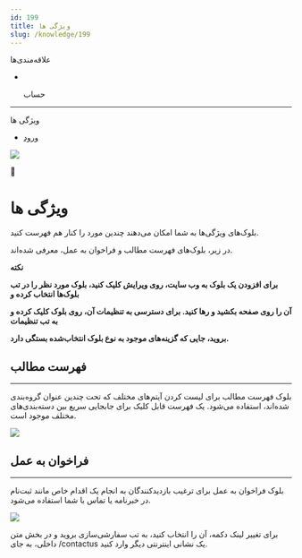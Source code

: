 ```yaml
---
id: 199
title: ویژگی ها
slug: /knowledge/199
---
```


 
  علاقه‌مندی‌ها
* [​](./199)

  حساب

---

 

ویژگی ها

- [ورود](/web/login?redirect=/knowledge/article/199)

![](https://odoofarsi.com/web/image/4280?access_token=89cc9cf6-d74d-4516-b206-e02096c5ea4d)

📖

# ویژگی ها

بلوک‌های ویژگی‌ها به شما امکان می‌دهند چندین مورد را کنار هم فهرست کنید.

در زیر، بلوک‌های فهرست مطالب و فراخوان به عمل، معرفی شده‌اند.

**نکته**

**برای افزودن یک بلوک به وب سایت، روی ویرایش کلیک کنید، بلوک مورد نظر را در تب بلوک‌ها انتخاب کرده و**

**آن را روی صفحه بکشید و رها کنید. برای دسترسی به تنظیمات آن، روی بلوک کلیک کرده و به تب تنظیمات**

**بروید، جایی که گزینه‌های موجود به نوع بلوک انتخاب‌شده بستگی دارد.**

## **فهرست مطالب**

---

بلوک فهرست مطالب برای لیست کردن آیتم‌های مختلف که تحت چندین عنوان گروه‌بندی شده‌اند، استفاده می‌شود. یک فهرست قابل کلیک برای جابجایی سریع بین دسته‌بندی‌های مختلف موجود است.

![](https://odoofarsi.com/web/image/2637-78eedf29/image.png?access_token=ecffd489-f0bd-46cb-a3af-6b97fed97a4e)

## **فراخوان به عمل**

---

بلوک فراخوان به عمل برای ترغیب بازدیدکنندگان به انجام یک اقدام خاص مانند ثبت‌نام در خبرنامه یا تماس با شما استفاده می‌شود.

![](https://odoofarsi.com/web/image/2638-5585aa2a/image.png?access_token=4ae1adc3-44b4-48ff-baea-6c730cff38ed)

برای تغییر لینک دکمه، آن را انتخاب کنید، به تب سفارشی‌سازی بروید و در بخش متن داخلی، به جای /contactus یک نشانی اینترنتی دیگر وارد کنید.